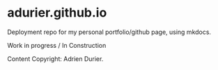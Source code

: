 # adurier.github.io
Deployment repo for my personal portfolio/github page, using mkdocs.

Work in progress / In Construction

Content Copyright: Adrien Durier.
